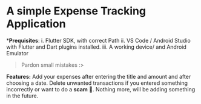# **A simple Expense Tracking Application**

***Prequisites**:
i. Flutter SDK, with correct Path
ii. VS Code / Android Studio with Flutter and Dart plugins installed.
iii. A working device/ and Android Emulator

>Pardon small mistakes :>

**Features:**
Add your expenses after entering the title and amount and after choosing a date.
Delete unwanted transactions if you entered something incorrectly or want to do a __scam__ 🌚.
Nothing more, will be adding something in the future.
